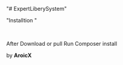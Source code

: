 "# ExpertLiberySystem" 

"Installtion "

<br>

After Download or pull 
Run Composer install



by <strong>AroicX</strong>
